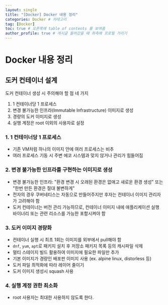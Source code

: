 ```yaml
---
layout: single
title: "[Docker] Docker 내용 정리"
categories: Docker # 카테고리
tag: [Docker]
toc: true # 오른쪽에 table of contents 를 보여줌
author_profile: true # 게시글 들어갔을 때 좌측에 프로필 가리기
--- 
```



# Docker 내용 정리

## 도커 컨테이너 설계
도커 컨테이너 생성 시 주의해야 할 점 네 가지
1. 1 컨테이너당 1 프로세스
2. 변경 불가능한 인프라(Immutable Infrastructure) 이미지로 생성
3. 경량의 도커 이미지로 생성
4. 실행 계정은 root 이외의 사용자로 설정

### 1. 1 컨테이너당 1 프로세스
- 기존 VM처럼 하나의 이미지 안에 여러 프로세스는 비추
- 여러 프로세스 기동 시 주변 에코 시스템과 맞지 않거나 관리가 힘들어짐

### 2. 변경 불가능한 인프라를 구현하는 이미지로 생성
- 변경 불가능한 인프라: "환경 변경 시 오래된 환경은 없애고 새로운 환경 생성" 또는 "한번 만든 환경은 절대 불변하게"
- 전자의 경우 쿠버네티스는 자동으로 만들어주지만 후자는 컨테이너 이미지 관리자가 고려해야 함
- 도커 컨테이너는 버전 관리 가능하므로, 컨테이너 이미지 내에 애플리케이션 실행 바이너리 또는 관련 리소스를 가능한 포함시켜야 함

### 3. 도커 이미지 경량화
- 컨테이너 실행 시 최초 1회는 이미지를 외부에서 pull해야 함
- `dnf`, `yum`, `apt`로 패키지 설치 후 저장소 패키지 목록 등의 캐시파일 삭제
- 멀티 스테이지 빌드 활용하여 이미지에 필요한 파일만 추가
- 기본 이미지가 경량인 배포판 이미지 사용 (ex. alpine linux, distorless 등)
- 도커 파일 최적화에 따라 레이어 줄이기
- 도커 이미지 생성시 squash 사용

### 4. 실행 계정 권한 최소화
- root 사용자는 최대한 사용하지 않도록 한다.